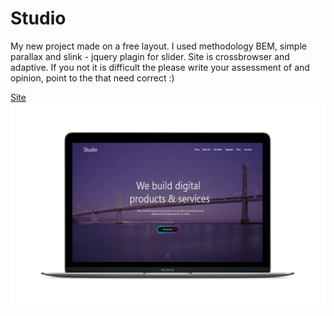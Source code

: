 # Studio
My new project made on a free layout. 
I used methodology BEM, simple parallax and slink - jquery plagin for slider. Site is crossbrowser and adaptive.
If you not it is difficult the please write your assessment of and opinion, point to the that need correct :)

  [Site](https://triplicates.github.io/Studio/)
![layout image](img/macbook.png)
